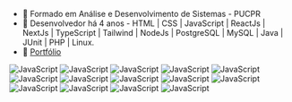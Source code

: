 - 👀 Formado em Análise e Desenvolvimento de Sistemas - PUCPR
- 🌱 Desenvolvedor há 4 anos - HTML | CSS | JavaScript | ReactJs | NextJs | TypeScript | Tailwind | NodeJs | PostgreSQL | MySQL | Java | JUnit | PHP | Linux.
- 🤩 <a href="https://xacarami.github.io/Portfolio/">Portfólio</a>

![JavaScript](https://img.shields.io/badge/HTML5-E34F26?style=for-the-badge&logo=html5&logoColor=white)
![JavaScript](https://img.shields.io/badge/CSS3-1572B6?style=for-the-badge&logo=css3&logoColor=white)
![JavaScript](https://img.shields.io/badge/JavaScript-F7DF1E?style=for-the-badge&logo=JavaScript&logoColor=black)
![JavaScript](https://img.shields.io/badge/React-61DAFB?style=for-the-badge&logo=React&logoColor=black)
![JavaScript](https://img.shields.io/badge/next.js-000000?style=for-the-badge&logo=nextdotjs&logoColor=white)
![JavaScript](https://img.shields.io/badge/Tailwind-06B6D4?style=for-the-badge&logo=Tailwind-CSS&logoColor=white)
![JavaScript](https://img.shields.io/badge/Node-339933?style=for-the-badge&logo=Node.js&logoColor=white)
![JavaScript](https://img.shields.io/badge/TypeScript-3178C6?style=for-the-badge&logo=TypeScript&logoColor=white)
![JavaScript](https://img.shields.io/badge/PostgreSQL-4169E1?style=for-the-badge&logo=PostgreSQL&logoColor=white)
![JavaScript](https://img.shields.io/badge/MySQL-4479A1?style=for-the-badge&logo=MySQL&logoColor=white)
![JavaScript](https://img.shields.io/badge/Java-990000?style=for-the-badge&logo=Gitea&logoColor=white)
![JavaScript](https://img.shields.io/badge/JUnit-25A162?style=for-the-badge&logo=Junit5&logoColor=white)
![JavaScript](https://img.shields.io/badge/Linux-000000?style=for-the-badge&logo=Linux&logoColor=white)
![JavaScript](https://img.shields.io/badge/PHP-777BB4?style=for-the-badge&logo=php&logoColor=white)

<!-- ![JavaScript](https://img.shields.io/badge/SpringBoot-6DB33F?style=for-the-badge&logo=Spring-Boot&logoColor=white) -->

<!-- https://simpleicons.org/ -->




<!-- <img height="200em" src="https://github-readme-stats.vercel.app/api/top-langs/?username=Xacarami&layout=compact&langs_count=8&theme=tokyonight"/> -->
